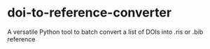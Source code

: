 # doi-to-reference-converter
A versatile Python tool to batch convert a list of DOIs into .ris or .bib reference 
